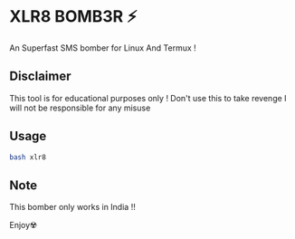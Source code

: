 # XLR8 BOMB3R ⚡
An Superfast SMS bomber for Linux And Termux !

## Disclaimer
This tool is for educational purposes only !
Don't use this to take revenge
I will not be responsible for any misuse

## Usage
```bash
bash xlr8
```

## Note
This bomber only works in India !!

Enjoy☢️
